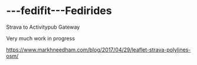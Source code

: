 # ---fedifit---Fedirides
Strava to Activitypub Gateway

Very much work in progress


https://www.markhneedham.com/blog/2017/04/29/leaflet-strava-polylines-osm/
